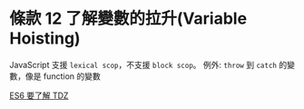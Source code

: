 # 條款 12 了解變數的拉升(Variable Hoisting)

JavaScript 支援 `lexical scop`，不支援 `block scop`。
例外: `throw` 到 `catch` 的變數，像是 function 的變數

[ES6 要了解 TDZ](https://blog.techbridge.cc/2018/11/10/javascript-hoisting/)